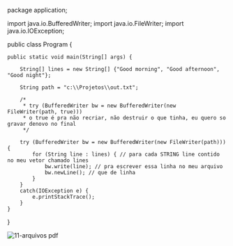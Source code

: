 package application;

import java.io.BufferedWriter;
import java.io.FileWriter;
import java.io.IOException;

public class Program {

	public static void main(String[] args) {

		String[] lines = new String[] {"Good morning", "Good afternoon", "Good night"};
		
		String path = "c:\\Projetos\\out.txt";
		
		/*
		 * try (BufferedWriter bw = new BufferedWriter(new FileWriter(path, true)))  
		 * o true é pra não recriar, não destruir o que tinha, eu quero so gravar denovo no final
		 */
		
		try (BufferedWriter bw = new BufferedWriter(new FileWriter(path))){
			for (String line : lines) { // para cada STRING line contido no meu vetor chamado lines
				bw.write(line); // pra escrever essa linha no meu arquivo
				bw.newLine(); // que de linha
			}
		}
		catch(IOException e) {
			e.printStackTrace();
		}
	}

}

![11-arquivos pdf](https://user-images.githubusercontent.com/61166475/155007847-3a829b7d-bfe1-4dd4-80c3-9a7a14b7c80a.png)
